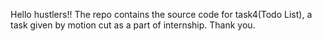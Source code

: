 Hello hustlers!!
The repo contains the source code for task4(Todo List), a task given by motion cut as a part of internship.
Thank you.
